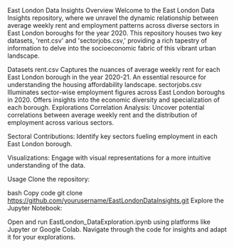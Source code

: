 East London Data Insights
Overview
Welcome to the East London Data Insights repository, where we unravel the dynamic relationship between average weekly rent and employment patterns across diverse sectors in East London boroughs for the year 2020. This repository houses two key datasets, 'rent.csv' and 'sectorjobs.csv,' providing a rich tapestry of information to delve into the socioeconomic fabric of this vibrant urban landscape.

Datasets
rent.csv
Captures the nuances of average weekly rent for each East London borough in the year 2020-21.
An essential resource for understanding the housing affordability landscape.
sectorjobs.csv
Illuminates sector-wise employment figures across East London boroughs in 2020.
Offers insights into the economic diversity and specialization of each borough.
Explorations
Correlation Analysis: Uncover potential correlations between average weekly rent and the distribution of employment across various sectors.

Sectoral Contributions: Identify key sectors fueling employment in each East London borough.

Visualizations: Engage with visual representations for a more intuitive understanding of the data.

Usage
Clone the repository:

bash
Copy code
git clone https://github.com/yourusername/EastLondonDataInsights.git
Explore the Jupyter Notebook:

Open and run EastLondon_DataExploration.ipynb using platforms like Jupyter or Google Colab.
Navigate through the code for insights and adapt it for your explorations.


